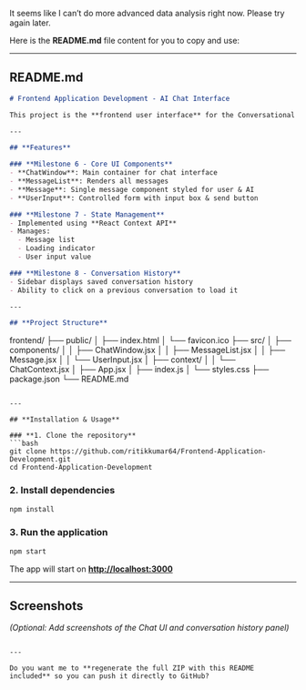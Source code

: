 It seems like I can’t do more advanced data analysis right now. Please try again later.

Here is the **README.md** file content for you to copy and use:

---

## **README.md**

```markdown
# Frontend Application Development - AI Chat Interface

This project is the **frontend user interface** for the Conversational AI Agent. It is built using **React** and provides a simple, intuitive chat interface.

---

## **Features**

### **Milestone 6 - Core UI Components**
- **ChatWindow**: Main container for chat interface
- **MessageList**: Renders all messages
- **Message**: Single message component styled for user & AI
- **UserInput**: Controlled form with input box & send button

### **Milestone 7 - State Management**
- Implemented using **React Context API**
- Manages:
  - Message list
  - Loading indicator
  - User input value

### **Milestone 8 - Conversation History**
- Sidebar displays saved conversation history
- Ability to click on a previous conversation to load it

---

## **Project Structure**

```

frontend/
├── public/
│   ├── index.html
│   └── favicon.ico
├── src/
│   ├── components/
│   │   ├── ChatWindow\.jsx
│   │   ├── MessageList.jsx
│   │   ├── Message.jsx
│   │   └── UserInput.jsx
│   ├── context/
│   │   └── ChatContext.jsx
│   ├── App.jsx
│   ├── index.js
│   └── styles.css
├── package.json
└── README.md

````

---

## **Installation & Usage**

### **1. Clone the repository**
```bash
git clone https://github.com/ritikkumar64/Frontend-Application-Development.git
cd Frontend-Application-Development
````

### **2. Install dependencies**

```bash
npm install
```

### **3. Run the application**

```bash
npm start
```

The app will start on **[http://localhost:3000](http://localhost:3000)**

---

## **Screenshots**

*(Optional: Add screenshots of the Chat UI and conversation history panel)*

```

---

Do you want me to **regenerate the full ZIP with this README included** so you can push it directly to GitHub?
```
